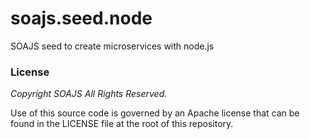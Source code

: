 # soajs.seed.node

SOAJS seed to create microservices with node.js 


### License
*Copyright SOAJS All Rights Reserved.*

Use of this source code is governed by an Apache license that can be found in the LICENSE file at the root of this repository.
